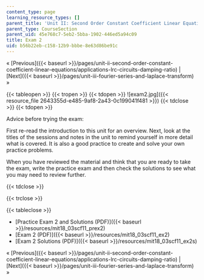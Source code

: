 ```yaml
---
content_type: page
learning_resource_types: []
parent_title: 'Unit II: Second Order Constant Coefficient Linear Equations'
parent_type: CourseSection
parent_uid: 45e768c7-5eb2-5bba-1902-446ed5a94c09
title: Exam 2
uid: b56b22eb-c158-12b9-bbbe-8e63d86be91c
---
```


« [Previous]({{< baseurl >}}/pages/unit-ii-second-order-constant-coefficient-linear-equations/applications-lrc-circuits-damping-ratio) | [Next]({{< baseurl >}}/pages/unit-iii-fourier-series-and-laplace-transform) »

{{< tableopen >}}
{{< tropen >}}
{{< tdopen >}}
![exam2.jpg]({{< resource_file 2643355d-e485-9af8-2a43-0c199041f481 >}})
{{< tdclose >}}
{{< tdopen >}}


Advice before trying the exam:

First re-read the introduction to this unit for an overview. Next, look at the titles of the sessions and notes in the unit to remind yourself in more detail what is covered. It is also a good practice to create and solve your own practice problems.

When you have reviewed the material and think that you are ready to take the exam, write the practice exam and then check the solutions to see what you may need to review further.


{{< tdclose >}}

{{< trclose >}}

{{< tableclose >}}

*   [Practice Exam 2 and Solutions (PDF)]({{< baseurl >}}/resources/mit18_03scf11_prex2)
*   [Exam 2 (PDF)]({{< baseurl >}}/resources/mit18_03scf11_ex2)
*   [Exam 2 Solutions (PDF)]({{< baseurl >}}/resources/mit18_03scf11_ex2s)

« [Previous]({{< baseurl >}}/pages/unit-ii-second-order-constant-coefficient-linear-equations/applications-lrc-circuits-damping-ratio) | [Next]({{< baseurl >}}/pages/unit-iii-fourier-series-and-laplace-transform) »